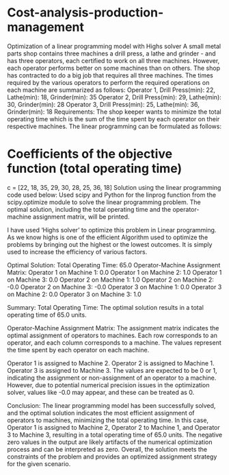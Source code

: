 # Cost-analysis-production-management
Optimization of a linear programming model with Highs solver
A small metal parts shop contains three machines a drill press, a lathe and grinder - and has three operators, each certified to work on all three machines. However, each operator performs better on some machines than on others. The shop has contracted to do a big job that requires all three machines. The times required by the various operators to perform the required operations on each machine are summarized as follows:
Operator 1, Drill Press(min): 22, Lathe(min): 18, Grinder(min): 35
Operator 2, Drill Press(min): 29, Lathe(min): 30, Grinder(min): 28
Operator 3, Drill Press(min): 25, Lathe(min): 36, Grinder(min): 18
Requirements: The shop keeper wants to minimize the total operating time which is the sum of the time spent by each operator on their respective machines. The linear programming can be formulated as follows:
# Coefficients of the objective function (total operating time)
c = [22, 18, 35, 29, 30, 28, 25, 36, 18]
Solution using the linear programming code used below: 
Used scipy and Python for the linprog function from the scipy.optimize module to solve the linear programming problem. The optimal solution, including the total operating time and the operator-machine assignment matrix, will be printed.

I have used ‘Highs solver’ to optimize this problem in Linear programming. As we know highs is one of the efficient Algorithm used to optimize the problems by bringing out the highest or the lowest outcomes. It is simply used to increase the efficiency of various factors.

Optimal Solution:
Total Operating Time: 65.0
Operator-Machine Assignment Matrix:
Operator 1 on Machine 1: 0.0
Operator 1 on Machine 2: 1.0
Operator 1 on Machine 3: 0.0
Operator 2 on Machine 1: 1.0
Operator 2 on Machine 2: -0.0
Operator 2 on Machine 3: -0.0
Operator 3 on Machine 1: 0.0
Operator 3 on Machine 2: 0.0
Operator 3 on Machine 3: 1.0




Summary:
Total Operating Time: The optimal solution results in a total operating time of 65.0 units.

Operator-Machine Assignment Matrix: The assignment matrix indicates the optimal assignment of operators to machines. Each row corresponds to an operator, and each column corresponds to a machine. The values represent the time spent by each operator on each machine.

Operator 1 is assigned to Machine 2.
Operator 2 is assigned to Machine 1.
Operator 3 is assigned to Machine 3.
The values are expected to be 0 or 1, indicating the assignment or non-assignment of an operator to a machine. However, due to potential numerical precision issues in the optimization solver, values like -0.0 may appear, and these can be treated as 0.

Conclusion:
The linear programming model has been successfully solved, and the optimal solution indicates the most efficient assignment of operators to machines, minimizing the total operating time. In this case, Operator 1 is assigned to Machine 2, Operator 2 to Machine 1, and Operator 3 to Machine 3, resulting in a total operating time of 65.0 units.
The negative zero values in the output are likely artifacts of the numerical optimization process and can be interpreted as zero. Overall, the solution meets the constraints of the problem and provides an optimized assignment strategy for the given scenario.

